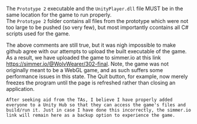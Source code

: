 The `Prototype 2` executable and the `UnityPlayer.dll` file MUST be in the same location for the game to run properly.  
The `Prototype 2` folder contains all files from the prototype which were not too large to be pushed (so very few), but most importantly ccontains all C# scripts used for the game.  
  
  The above comments are still true, but it was nigh impossible to make github agree with our attempts to upload the built executable of the game. As a result, we have uploaded the game to simmer.io at this link https://simmer.io/@WolvWearer/302-final. Note, the game was not originally meant to be a WebGL game, and as such suffers some performance issues in this state. The Quit button, for example, now merely freezes the program until the page is refreshed rather than closing an application.  
    
    After seeking aid from the TAs, I believe I have properly added everyone to a Unity Hub so that they can access the game's files and build/run it. Just in case I have done this incorrectly, the simmer.io link will remain here as a backup option to experience the game.
